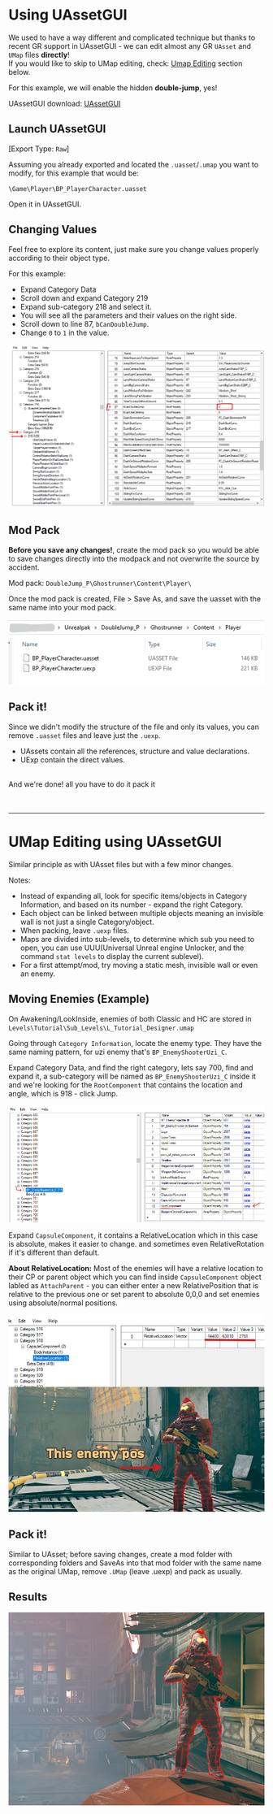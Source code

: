 # Using UAssetGUI

We used to have a way different and complicated technique but thanks to recent GR support in UAssetGUI - we can edit almost any GR `UAsset` and `UMap` files **directly**!
</br>
If you would like to skip to UMap editing, check: [Umap Editing](#umap-editing-using-uassetgui) section below.

For this example, we will enable the hidden **double-jump**, yes!

UAssetGUI download: [UAssetGUI](https://github.com/atenfyr/UAssetGUI/releases) 


## Launch UAssetGUI
[Export Type: `Raw`]

Assuming you already exported and located the `.uasset`/`.umap` you want to modify, for this example that would be:
```
\Game\Player\BP_PlayerCharacter.uasset
```

Open it in UAssetGUI.

## Changing Values
Feel free to explore its content, just make sure you change values properly according to their object type.

For this example:
- Expand Category Data
- Scroll down and expand Category 219
- Expand sub-category 218 and select it.
- You will see all the parameters and their values on the right side.
- Scroll down to line 87, `bCanDoubleJump`.
- Change `0` to `1` in the value.

![](Images/uasset1.png)

## Mod Pack
**Before you save any changes!**, create the mod pack so you would be able to save changes directly into the modpack and not overwrite the source by accident.

Mod pack: `DoubleJump_P\Ghostrunner\Content\Player\`

Once the mod pack is created, File > Save As, and save the uasset with the same name into your mod pack.

![](Images/uasset2.png)


## Pack it!
Since we didn't modify the structure of the file and only its values, you can remove `.uasset` files and leave just the `.uexp`.</br>
- UAssets contain all the references, structure and value declarations.
- UExp contain the direct values.
</br>
And we're done! all you have to do it pack it
</br></br></br>

---

# UMap Editing using UAssetGUI

Similar principle as with UAsset files but with a few minor changes.

Notes:
- Instead of expanding all, look for specific items/objects in Category Information, and based on its number - expand the right Category.
- Each object can be linked between multiple objects meaning an invisible wall is not just a single Category/object.
- When packing, leave `.uexp` files.
- Maps are divided into sub-levels, to determine which sub you need to open, you can use UUU(Universal Unreal engine Unlocker, and the command `stat levels` to display the current sublevel).
- For a first attempt/mod, try moving a static mesh, invisible wall or even an enemy.

## Moving Enemies (Example)
On Awakening/LookInside, enemies of both Classic and HC are stored in </br>
`Levels\Tutorial\Sub_Levels\L_Tutorial_Designer.umap`

Going through `Category Information`, locate the enemy type. They have the same naming pattern, for uzi enemy that's `BP_EnemyShooterUzi_C`.

Expand Category Data, and find the right category, lets say 700, find and expand it, a sub-category will be named as `BP_EnemyShooterUzi_C` inside it and we're looking for the `RootComponent` that contains the location and angle, which is 918 - click Jump.

![](Images/uasset3.png)

Expand `CapsuleComponent`, it contains a RelativeLocation which in this case is absolute, makes it easier to change. and sometimes even RelativeRotation if it's different than default.

**About RelativeLocation:** Most of the enemies will have a relative location to their CP or parent object which you can find inside `CapsuleComponent` object labled as `AttachParent` - you can either enter a new RelativePosition that is relative to the previous one or set parent to absolute 0,0,0 and set enemies using absolute/normal positions. 

![](Images/uasset4.png)

## Pack it!
Similar to UAsset; before saving changes, create a mod folder with corresponding folders and SaveAs into that mod folder with the same name as the original UMap, remove `.UMap` (leave .uexp) and pack as usually.

## Results

![](Images/uasset5.png)
